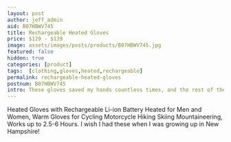 ```yaml
---
layout: post
author: jeff_admin
aid: B07HBWV745
title: Rechargeable Heated Gloves
price: $129 - $139
image: assets/images/posts/products/B07HBWV745.jpg
featured: false
hidden: true
categories: [product]
tags:  [clothing,gloves,heated,rechargeable]
permalink: rechargeable-heated-gloves
postnum: B07HBWV745
intro: These gloves saved my hands countless times, and the rest of the time they just made me very happy.
---
```

Heated Gloves with Rechargeable Li-ion Battery Heated for Men and Women, Warm Gloves for Cycling Motorcycle Hiking Skiing Mountaineering, Works up to 2.5-6 Hours.  I wish I had these when I was growing up in New Hampshire!</P>
